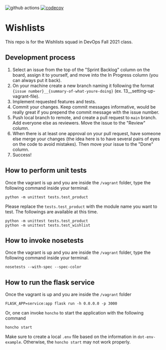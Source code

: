 ![github actions](https://github.com/devops-wishlist-buddies/wishlists/actions/workflows/workflow.yml/badge.svg)
[![codecov](https://codecov.io/gh/devops-wishlist-buddies/wishlists/branch/main/graph/badge.svg?token=DQRGYGIC60)](https://codecov.io/gh/devops-wishlist-buddies/wishlists)

# Wishlists

This repo is for the Wishlists squad in DevOps Fall 2021 class.

## Development process

1. Select an issue from the top of the "Sprint Backlog" column on the board, assign it to yourself, and move into the In Progress column (you can always put it back).
2. On your machine create a new branch naming it following the format `{issue number}__{summary-of-what-youre-doing}` (ex. 13__setting-up-vagrant-file).
3. Implement requested features and tests.
4. Commit your changes. Keep commit messages informative, would be really great if you prepend the commit message with the issue number.
5. Push local branch to remote, and create a pull request to `main` branch. Add everyone else as reviewers. Move the issue to the "Review" column.
6. When there is at least one approval on your pull request, have someone else merge your changes (the idea here is to have several pairs of eyes on the code to avoid mistakes). Then move your issue to the "Done" column.
7. Success!

## How to perform unit tests

Once the vagrant is up and you are inside the ```/vagrant``` folder, type the following command inside your terminal.

```
python -m unittest tests.test_product
```

Please replace the ```tests.test_product``` with the module name you want to test. The followings are available at this time.

```
python -m unittest tests.test_product
python -m unittest tests.test_wishlist
```

## How to invoke nosetests

Once the vagrant is up and you are inside the ```/vagrant``` folder, type the following command inside your terminal.

```
nosetests --with-spec --spec-color
```

## How to run the flask service

Once the vagrant is up and you are inside the ```/vagrant``` folder

```
FLASK_APP=service:app flask run -h 0.0.0.0 -p 3000
```

Or, one can invoke ```honcho``` to start the application with the following command

```
honcho start
```
Make sure to create a local ```.env``` file based on the information in ```dot-env-example```. Otherwise, the ```honcho start``` may not work properly.
